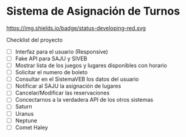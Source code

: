# Sistema de Asignación de Turnos
https://img.shields.io/badge/status-developing-red.svg

Checklist del proyecto
- [ ] Interfaz para el usuario (Responsive)
- [ ] Fake API para SAJU y SIVEB
- [ ] Mostrar lista de los juegos y lugares disponibles con horario
- [ ] Solicitar el numero de boleto
- [ ] Consultar en el SistemaVEB los datos del usuario
- [ ] Notificar al SAJU la asignación de lugares
- [ ] Cancelar/Modificar las reservaciones
- [ ] Concectarnos a la verdadera API de los otros sistemas
- [ ] Saturn
- [ ] Uranus
- [ ] Neptune
- [ ] Comet Haley